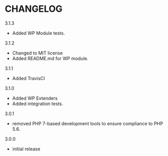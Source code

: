 CHANGELOG
=========

3.1.3
- Added WP Module tests.

3.1.2
- Changed to MIT license
- Added README.md for WP module.

3.1.1
- Added TravisCI

3.1.0
- Added WP Extenders
- Added integration tests.

3.0.1
- removed PHP 7-based development tools to ensure compliance to PHP 5.6.

3.0.0
- initial release
